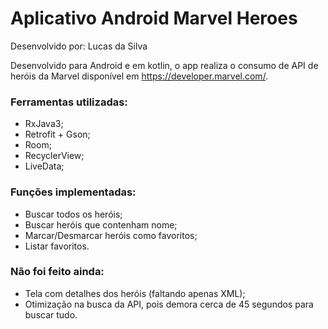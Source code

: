 # Aplicativo Android Marvel Heroes

Desenvolvido por: Lucas da Silva

Desenvolvido para Android e em kotlin, o app realiza o consumo de API de heróis da Marvel disponível em https://developer.marvel.com/.

### Ferramentas utilizadas:
* RxJava3;
* Retrofit + Gson;
* Room;
* RecyclerView;
* LiveData;

### Funções implementadas:
* Buscar todos os heróis;
* Buscar heróis que contenham nome;
* Marcar/Desmarcar heróis como favoritos;
* Listar favoritos.

### Não foi feito ainda:
* Tela com detalhes dos heróis (faltando apenas XML);
* Otimização na busca da API, pois demora cerca de 45 segundos para buscar tudo.